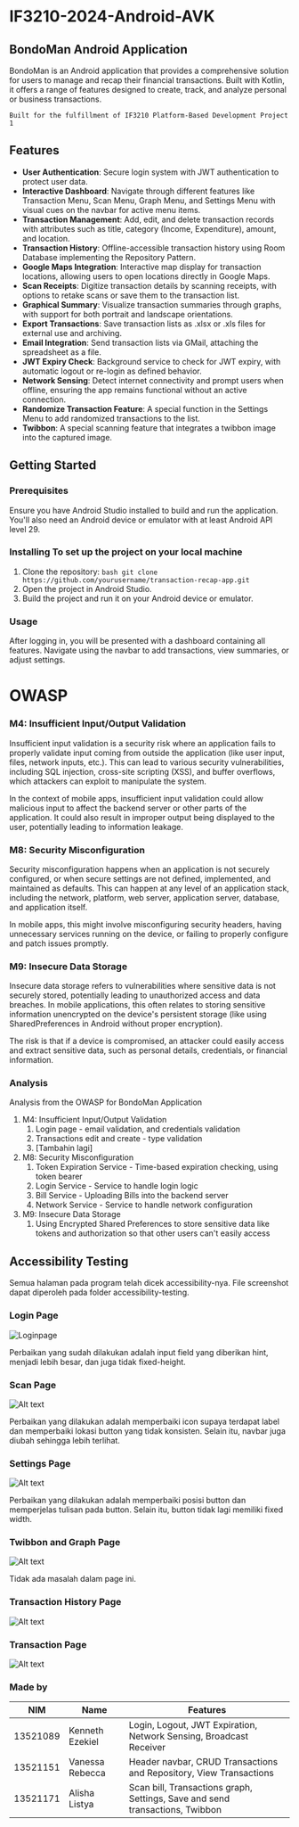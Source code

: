 # IF3210-2024-Android-AVK

## BondoMan Android Application

BondoMan is an Android application that provides a comprehensive solution for users to manage and recap their financial transactions. Built with Kotlin, it offers a range of features designed to create, track, and analyze personal or business transactions.

`Built for the fulfillment of IF3210 Platform-Based Development Project 1`

## Features
- **User Authentication**: Secure login system with JWT authentication to protect user data. 
- **Interactive Dashboard**: Navigate through different features like Transaction Menu, Scan Menu, Graph Menu, and Settings Menu with visual cues on the navbar for active menu items. 
- **Transaction Management**: Add, edit, and delete transaction records with attributes such as title, category (Income, Expenditure), amount, and location. 
- **Transaction History**: Offline-accessible transaction history using Room Database implementing the Repository Pattern. 
- **Google Maps Integration**: Interactive map display for transaction locations, allowing users to open locations directly in Google Maps. 
- **Scan Receipts**: Digitize transaction details by scanning receipts, with options to retake scans or save them to the transaction list. 
- **Graphical Summary**: Visualize transaction summaries through graphs, with support for both portrait and landscape orientations. 
- **Export Transactions**: Save transaction lists as .xlsx or .xls files for external use and archiving. 
- **Email Integration**: Send transaction lists via GMail, attaching the spreadsheet as a file. 
- **JWT Expiry Check**: Background service to check for JWT expiry, with automatic logout or re-login as defined behavior. 
- **Network Sensing**: Detect internet connectivity and prompt users when offline, ensuring the app remains functional without an active connection. 
- **Randomize Transaction Feature**: A special function in the Settings Menu to add randomized transactions to the list.
- **Twibbon**: A special scanning feature that integrates a twibbon image into the captured image.

## Getting Started

### Prerequisites
Ensure you have Android Studio installed to build and run the application. You'll also need an Android device or emulator with at least Android API level 29.

### Installing To set up the project on your local machine
1. Clone the repository: ```bash git clone https://github.com/yourusername/transaction-recap-app.git```
2. Open the project in Android Studio.
3. Build the project and run it on your Android device or emulator.

### Usage
After logging in, you will be presented with a dashboard containing all features. Navigate using the navbar to add transactions, view summaries, or adjust settings.

# OWASP

### M4: Insufficient Input/Output Validation

Insufficient input validation is a security risk where an application fails to properly validate input coming from outside the application (like user input, files, network inputs, etc.). This can lead to various security vulnerabilities, including SQL injection, cross-site scripting (XSS), and buffer overflows, which attackers can exploit to manipulate the system.

In the context of mobile apps, insufficient input validation could allow malicious input to affect the backend server or other parts of the application. It could also result in improper output being displayed to the user, potentially leading to information leakage.

### M8: Security Misconfiguration

Security misconfiguration happens when an application is not securely configured, or when secure settings are not defined, implemented, and maintained as defaults. This can happen at any level of an application stack, including the network, platform, web server, application server, database, and application itself.

In mobile apps, this might involve misconfiguring security headers, having unnecessary services running on the device, or failing to properly configure and patch issues promptly.

### M9: Insecure Data Storage

Insecure data storage refers to vulnerabilities where sensitive data is not securely stored, potentially leading to unauthorized access and data breaches. In mobile applications, this often relates to storing sensitive information unencrypted on the device's persistent storage (like using SharedPreferences in Android without proper encryption).

The risk is that if a device is compromised, an attacker could easily access and extract sensitive data, such as personal details, credentials, or financial information.

### Analysis

Analysis from the OWASP for BondoMan Application
1. M4: Insufficient Input/Output Validation
	1. Login page - email validation, and credentials validation
	2. Transactions edit and create - type validation
	3. [Tambahin lagi]
2. M8: Security Misconfiguration
	1. Token Expiration Service - Time-based expiration checking, using token bearer
	2. Login Service - Service to handle login logic
	3. Bill Service - Uploading Bills into the backend server
	4. Network Service - Service to handle network configuration
3. M9: Insecure Data Storage
	1. Using Encrypted Shared Preferences to store sensitive data like tokens and authorization so that other users can't easily access


## Accessibility Testing
Semua halaman pada program telah dicek accessibility-nya. File screenshot dapat diperoleh pada folder accessibility-testing.

### Login Page
![Loginpage](accessibility-testing/a_testing_1.png)

Perbaikan yang sudah dilakukan adalah input field yang diberikan hint, menjadi lebih besar, dan juga tidak fixed-height.

### Scan Page
![Alt text](accessibility-testing/a_testing_3.png)

Perbaikan yang dilakukan adalah memperbaiki icon supaya terdapat label dan memperbaiki lokasi button yang tidak konsisten. Selain itu, navbar juga diubah sehingga lebih terlihat.

### Settings Page
![Alt text](accessibility-testing/a_testing_4.png)

Perbaikan yang dilakukan adalah memperbaiki posisi button dan memperjelas tulisan pada button. Selain itu, button tidak lagi memiliki fixed width.

### Twibbon and Graph Page
![Alt text](accessibility-testing/a_testing_6.png)

Tidak ada masalah dalam page ini.

### Transaction History Page
![Alt text](accessibility-testing/a_testing_2.png)

### Transaction Page
![Alt text](accessibility-testing/a_testing_5.png)

### Made by

| NIM      | Name            | Features                                                                     |
| -------- | --------------- | ---------------------------------------------------------------------------- |
| 13521089 | Kenneth Ezekiel | Login, Logout, JWT Expiration, Network Sensing, Broadcast Receiver           |
| 13521151 | Vanessa Rebecca | Header navbar, CRUD Transactions and Repository, View Transactions                          |
| 13521171 | Alisha Listya   | Scan bill, Transactions graph, Settings, Save and send transactions, Twibbon |
